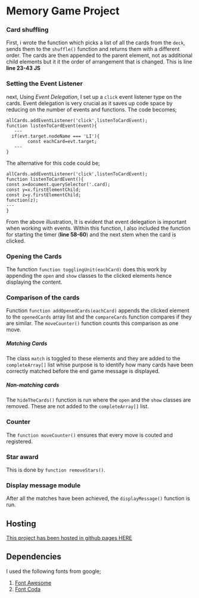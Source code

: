 # Memory Game Project

### Card shuffling
First, i wrote the function which picks a list of all the cards from the `deck`, sends them to the `shuffle()` function and returns them with a different order. The cards are then appended to the parent element, not as additional child elements but it it the order of arrangement that is changed. This is line **line 23-43 JS**
### Setting the Event Listener

next, Using _Event Delegation_,  I set up a `click` event listener type on the cards. Event delegation is very crucial as it saves up code space by reducing on the number of events and functions. The code becomes;
```
allCards.addEventListener('click',listenToCardEvent);
function listenToCardEvent(event){
   ---
  if(evt.target.nodeName === 'LI'){
        const eachCard=evt.target;
   ---
}
```
The alternative for this code could be;
```
allCards.addEventListener('click',listenToCardEvent);
function listenToCardEvent(){
const x=document.querySelector('.card);
const y=x.firstElementChild;
const z=y.firstElementChild;
function(z);
---
}
```
From the above illustration, It is evident that event delegation is important when working with events. Within this function, I also included the function for starting the timer (**line 58-60**) and the next stem when the card is clicked.
### Opening the Cards
The function `function togglingUnit(eachCard)` does this work by appending the `open` and `show` classes to the clicked elements hence displaying the content.
### Comparison of the cards
Function `function addOpenedCards(eachCard)` appends the clicked element to the `openedCards` array list and the `compareCards` function compares if they are similar. The `moveCounter()` function counts this comparison as one move.
##### Matching Cards
The class `match` is toggled to these elements and they are added to the `completeArray[]` list whise purpose is to identify how many cards have been correctly matched before the end game message is displayed.
##### Non-matching cards
The `hideTheCards()` function is run where the `open` and the `show` classes are removed. These are not added to the `completeArray[]` list.
### Counter
The `function moveCounter()` ensures that every move is couted and registered.
### Star award
This is done by `function removeStars()`.
### Display message module
After all the matches have been achieved, the `displayMessage()` function is run.

## Hosting
[This project has been hosted in github pages HERE]( https://wekesa931.github.io/Memory-Game/)
## Dependencies
I used the following fonts from google;
1. [Font Awesome]( https://maxcdn.bootstrapcdn.com/font-awesome/4.6.1/css/font-awesome.min.css)
2. [Font Coda]( https://fonts.googleapis.com/css?family=Coda)
